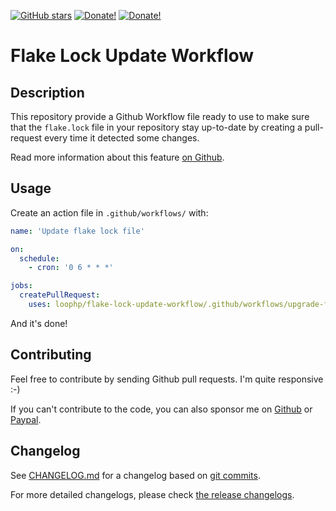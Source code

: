 [![GitHub stars][github stars]][1]
 [![Donate!][donate github]][5]
 [![Donate!][donate paypal]][6]

# Flake Lock Update Workflow

## Description

This repository provide a Github Workflow file ready to use to make sure that the `flake.lock`
file in your repository stay up-to-date by creating a pull-request every time it detected
some changes.

Read more information about this feature [on Github][50].

## Usage

Create an action file in `.github/workflows/` with:

```yaml
name: 'Update flake lock file'

on:
  schedule:
    - cron: '0 6 * * *'

jobs:
  createPullRequest:
    uses: loophp/flake-lock-update-workflow/.github/workflows/upgrade-flakes.yaml@v1.0
```

And it's done!

## Contributing

Feel free to contribute by sending Github pull requests. I'm quite responsive :-)

If you can't contribute to the code, you can also sponsor me on [Github][5] or
[Paypal][6].

## Changelog

See [CHANGELOG.md][43] for a changelog based on [git commits][44].

For more detailed changelogs, please check [the release changelogs][45].

[1]: https://packagist.org/packages/loophp/flake-lock-update-workflow
[latest stable version]: https://img.shields.io/packagist/v/loophp/flake-lock-update-workflow.svg?style=flat-square
[github stars]: https://img.shields.io/github/stars/loophp/flake-lock-update-workflow.svg?style=flat-square
[total downloads]: https://img.shields.io/packagist/dt/loophp/flake-lock-update-workflow.svg?style=flat-square
[github workflow status]: https://img.shields.io/github/workflow/status/loophp/flake-lock-update-workflow/Unit%20tests?style=flat-square
[code quality]: https://img.shields.io/scrutinizer/quality/g/loophp/flake-lock-update-workflow/master.svg?style=flat-square
[3]: https://scrutinizer-ci.com/g/loophp/flake-lock-update-workflow/?branch=master
[type coverage]: https://img.shields.io/badge/dynamic/json?style=flat-square&color=color&label=Type%20coverage&query=message&url=https%3A%2F%2Fshepherd.dev%2Fgithub%2Floophp%2Fcollection%2Fcoverage
[4]: https://shepherd.dev/github/loophp/flake-lock-update-workflow
[code coverage]: https://img.shields.io/scrutinizer/coverage/g/loophp/flake-lock-update-workflow/master.svg?style=flat-square
[license]: https://img.shields.io/packagist/l/loophp/flake-lock-update-workflow.svg?style=flat-square
[donate github]: https://img.shields.io/badge/Sponsor-Github-brightgreen.svg?style=flat-square
[donate paypal]: https://img.shields.io/badge/Sponsor-Paypal-brightgreen.svg?style=flat-square
[34]: https://github.com/loophp/flake-lock-update-workflow/issues
[2]: https://github.com/loophp/flake-lock-update-workflow/actions
[35]: http://www.phpspec.net/
[36]: https://github.com/phpro/grumphp
[37]: https://github.com/infection/infection
[38]: https://github.com/phpstan/phpstan
[39]: https://github.com/vimeo/psalm
[5]: https://github.com/sponsors/loophp
[6]: https://www.paypal.me/loophp
[43]: https://github.com/loophp/flake-lock-update-workflow/blob/master/CHANGELOG.md
[44]: https://github.com/loophp/flake-lock-update-workflow/commits/master
[45]: https://github.com/loophp/flake-lock-update-workflow/releases
[46]: https://nixos.org/guides/nix-pills/developing-with-nix-shell.html
[47]: https://github.com/jtojnar
[48]: https://github.com/fossar/nix-phps
[50]: https://docs.github.com/en/actions/learn-github-actions/reusing-workflows